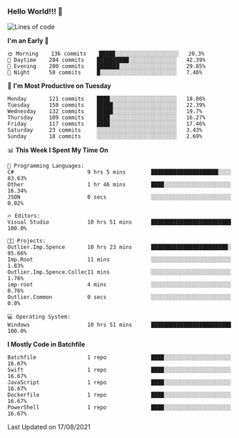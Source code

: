 ### Hello World!!! 👋

<!--
**kekotek/kekotek** is a ✨ _special_ ✨ repository because its `README.md` (this file) appears on your GitHub profile.

Here are some ideas to get you started:

- 🔭 I’m currently working on ...
- 🌱 I’m currently learning ...
- 👯 I’m looking to collaborate on ...
- 🤔 I’m looking for help with ...
- 💬 Ask me about ...
- 📫 How to reach me: ...
- 😄 Pronouns: ...
- ⚡ Fun fact: ...
-->

<!--START_SECTION:waka-->
![Lines of code](https://img.shields.io/badge/From%20Hello%20World%20I%27ve%20Written-18753%20lines%20of%20code-blue)

**I'm an Early 🐤** 

```text
🌞 Morning    136 commits    █████░░░░░░░░░░░░░░░░░░░░   20.3% 
🌆 Daytime    284 commits    ██████████░░░░░░░░░░░░░░░   42.39% 
🌃 Evening    200 commits    ███████░░░░░░░░░░░░░░░░░░   29.85% 
🌙 Night      50 commits     █░░░░░░░░░░░░░░░░░░░░░░░░   7.46%

```
📅 **I'm Most Productive on Tuesday** 

```text
Monday       121 commits    ████░░░░░░░░░░░░░░░░░░░░░   18.06% 
Tuesday      150 commits    █████░░░░░░░░░░░░░░░░░░░░   22.39% 
Wednesday    132 commits    █████░░░░░░░░░░░░░░░░░░░░   19.7% 
Thursday     109 commits    ████░░░░░░░░░░░░░░░░░░░░░   16.27% 
Friday       117 commits    ████░░░░░░░░░░░░░░░░░░░░░   17.46% 
Saturday     23 commits     ░░░░░░░░░░░░░░░░░░░░░░░░░   3.43% 
Sunday       18 commits     ░░░░░░░░░░░░░░░░░░░░░░░░░   2.69%

```


📊 **This Week I Spent My Time On** 

```text
💬 Programming Languages: 
C#                       9 hrs 5 mins        █████████████████████░░░░   83.63% 
Other                    1 hr 46 mins        ████░░░░░░░░░░░░░░░░░░░░░   16.34% 
JSON                     0 secs              ░░░░░░░░░░░░░░░░░░░░░░░░░   0.02%

🔥 Editors: 
Visual Studio            10 hrs 51 mins      █████████████████████████   100.0%

🐱‍💻 Projects: 
Outlier.Imp.Spence       10 hrs 23 mins      ████████████████████████░   95.66% 
Imp.Root                 11 mins             ░░░░░░░░░░░░░░░░░░░░░░░░░   1.83% 
Outlier.Imp.Spence.Collec11 mins             ░░░░░░░░░░░░░░░░░░░░░░░░░   1.76% 
imp-root                 4 mins              ░░░░░░░░░░░░░░░░░░░░░░░░░   0.76% 
Outlier.Common           0 secs              ░░░░░░░░░░░░░░░░░░░░░░░░░   0.0%

💻 Operating System: 
Windows                  10 hrs 51 mins      █████████████████████████   100.0%

```

**I Mostly Code in Batchfile** 

```text
Batchfile                1 repo              ████░░░░░░░░░░░░░░░░░░░░░   16.67% 
Swift                    1 repo              ████░░░░░░░░░░░░░░░░░░░░░   16.67% 
JavaScript               1 repo              ████░░░░░░░░░░░░░░░░░░░░░   16.67% 
Dockerfile               1 repo              ████░░░░░░░░░░░░░░░░░░░░░   16.67% 
PowerShell               1 repo              ████░░░░░░░░░░░░░░░░░░░░░   16.67%

```



 Last Updated on 17/08/2021
<!--END_SECTION:waka-->
